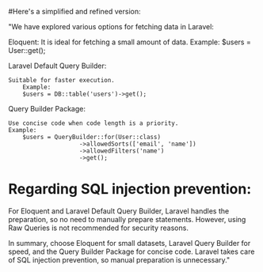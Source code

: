 #Here's a simplified and refined version:

"We have explored various options for fetching data in Laravel:

Eloquent:
    It is ideal for fetching a small amount of data.
        Example:
           $users = User::get();

Laravel Default Query Builder:

    Suitable for faster execution.
        Example:
        $users = DB::table('users')->get();

Query Builder Package:

    Use concise code when code length is a priority.
    Example:
        $users = QueryBuilder::for(User::class)
                        ->allowedSorts(['email', 'name'])
                        ->allowedFilters('name')
                        ->get();

#    Regarding SQL injection prevention:

For Eloquent and Laravel Default Query Builder, Laravel handles the preparation, so no need to manually prepare statements.
However, using Raw Queries is not recommended for security reasons.

In summary, choose Eloquent for small datasets, Laravel Query Builder for speed, and the Query Builder Package for concise code. Laravel takes care of SQL injection prevention, so manual preparation is unnecessary."
